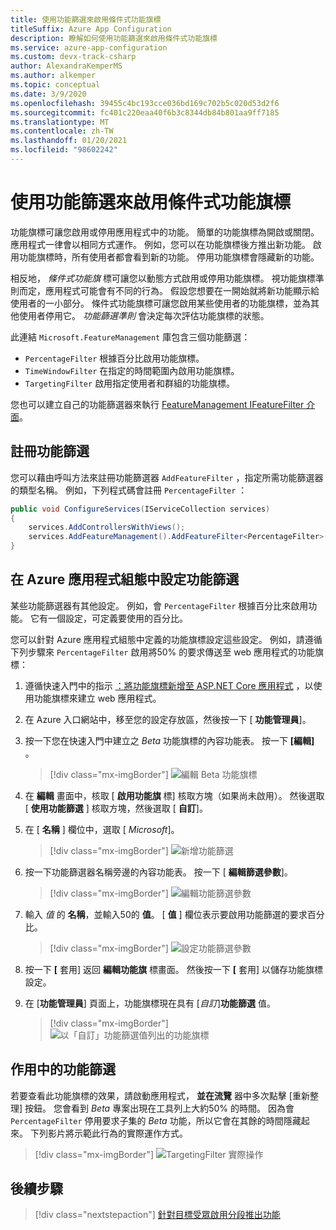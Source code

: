 ```yaml
---
title: 使用功能篩選來啟用條件式功能旗標
titleSuffix: Azure App Configuration
description: 瞭解如何使用功能篩選來啟用條件式功能旗標
ms.service: azure-app-configuration
ms.custom: devx-track-csharp
author: AlexandraKemperMS
ms.author: alkemper
ms.topic: conceptual
ms.date: 3/9/2020
ms.openlocfilehash: 39455c4bc193cce036bd169c702b5c020d53d2f6
ms.sourcegitcommit: fc401c220eaa40f6b3c8344db84b801aa9ff7185
ms.translationtype: MT
ms.contentlocale: zh-TW
ms.lasthandoff: 01/20/2021
ms.locfileid: "98602242"
---
```

# <a name="use-feature-filters-to-enable-conditional-feature-flags"></a>使用功能篩選來啟用條件式功能旗標

功能旗標可讓您啟用或停用應用程式中的功能。 簡單的功能旗標為開啟或關閉。 應用程式一律會以相同方式運作。 例如，您可以在功能旗標後方推出新功能。 啟用功能旗標時，所有使用者都會看到新的功能。 停用功能旗標會隱藏新的功能。

相反地， _條件式功能旗_ 標可讓您以動態方式啟用或停用功能旗標。 視功能旗標準則而定，應用程式可能會有不同的行為。 假設您想要在一開始就將新功能顯示給使用者的一小部分。 條件式功能旗標可讓您啟用某些使用者的功能旗標，並為其他使用者停用它。 _功能篩選準則_ 會決定每次評估功能旗標的狀態。

此連結 `Microsoft.FeatureManagement` 庫包含三個功能篩選：

- `PercentageFilter` 根據百分比啟用功能旗標。
- `TimeWindowFilter` 在指定的時間範圍內啟用功能旗標。
- `TargetingFilter` 啟用指定使用者和群組的功能旗標。

您也可以建立自己的功能篩選器來執行 [FeatureManagement IFeatureFilter 介面](/dotnet/api/microsoft.featuremanagement.ifeaturefilter)。

## <a name="registering-a-feature-filter"></a>註冊功能篩選

您可以藉由呼叫方法來註冊功能篩選器 `AddFeatureFilter` ，指定所需功能篩選器的類型名稱。 例如，下列程式碼會註冊 `PercentageFilter` ：

```csharp
public void ConfigureServices(IServiceCollection services)
{
    services.AddControllersWithViews();
    services.AddFeatureManagement().AddFeatureFilter<PercentageFilter>();
}
```

## <a name="configuring-a-feature-filter-in-azure-app-configuration"></a>在 Azure 應用程式組態中設定功能篩選

某些功能篩選器有其他設定。 例如，會 `PercentageFilter` 根據百分比來啟用功能。 它有一個設定，可定義要使用的百分比。

您可以針對 Azure 應用程式組態中定義的功能旗標設定這些設定。 例如，請遵循下列步驟來 `PercentageFilter` 啟用將50% 的要求傳送至 web 應用程式的功能旗標：

1. 遵循快速入門中的指示 [：將功能旗標新增至 ASP.NET Core 應用程式](./quickstart-feature-flag-aspnet-core.md) ，以使用功能旗標來建立 web 應用程式。

1. 在 Azure 入口網站中，移至您的設定存放區，然後按一下 [ **功能管理員**]。

1. 按一下您在快速入門中建立之 *Beta* 功能旗標的內容功能表。 按一下 **[編輯]** 。

    > [!div class="mx-imgBorder"]
    > ![編輯 Beta 功能旗標](./media/edit-beta-feature-flag.png)

1. 在 **編輯** 畫面中，核取 [ **啟用功能旗** 標] 核取方塊（如果尚未啟用）。 然後選取 [ **使用功能篩選** ] 核取方塊，然後選取 [ **自訂**]。 

1. 在 [ **名稱** ] 欄位中，選取 [ *Microsoft*]。

    > [!div class="mx-imgBorder"]
    > ![新增功能篩選](./media/feature-flag-add-filter.png)

1. 按一下功能篩選器名稱旁邊的內容功能表。 按一下 [ **編輯篩選參數**]。

    > [!div class="mx-imgBorder"]
    > ![編輯功能篩選參數](./media/feature-flags-edit-filter-parameters.png)

1. 輸入 *值* 的 **名稱**，並輸入50的 **值**。 [ **值** ] 欄位表示要啟用功能篩選的要求百分比。

    > [!div class="mx-imgBorder"]
    > ![設定功能篩選參數](./media/feature-flag-set-filter-parameters.png)

1. 按一下 **[** 套用] 返回 **編輯功能旗** 標畫面。 然後按一下 **[** 套用] 以儲存功能旗標設定。

1. 在 [**功能管理員**] 頁面上，功能旗標現在具有 [*自訂*]**功能篩選** 值。 

    > [!div class="mx-imgBorder"]
    > ![以「自訂」功能篩選值列出的功能旗標](./media/feature-flag-filter-custom.png)

## <a name="feature-filters-in-action"></a>作用中的功能篩選

若要查看此功能旗標的效果，請啟動應用程式， **並在流覽** 器中多次點擊 [重新整理] 按鈕。 您會看到 *Beta* 專案出現在工具列上大約50% 的時間。 因為會 `PercentageFilter` 停用要求子集的 *Beta* 功能，所以它會在其餘的時間隱藏起來。 下列影片將示範此行為的實際運作方式。

> [!div class="mx-imgBorder"]
> ![TargetingFilter 實際操作](./media/feature-flags-percentagefilter.gif)

## <a name="next-steps"></a>後續步驟

> [!div class="nextstepaction"]
> [針對目標受眾啟用分段推出功能](./howto-targetingfilter-aspnet-core.md)
